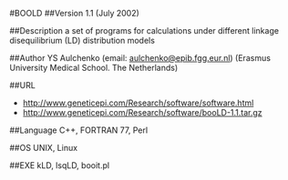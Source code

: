 #BOOLD
##Version
1.1 (July 2002)

##Description
a set of programs for calculations under different linkage disequilibrium (LD) distribution models

##Author
YS Aulchenko (email: aulchenko@epib.fgg.eur.nl) (Erasmus University Medical School. The Netherlands)

##URL
* http://www.geneticepi.com/Research/software/software.html
* http://www.geneticepi.com/Research/software/booLD-1.1.tar.gz

##Language
C++, FORTRAN 77, Perl

##OS
UNIX, Linux

##EXE
kLD, lsqLD, booit.pl

